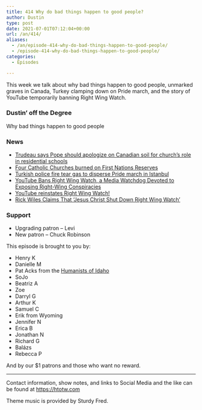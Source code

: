 ```yaml
---
title: 414 Why do bad things happen to good people?
author: Dustin
type: post
date: 2021-07-01T07:12:04+00:00
url: /an/414/
aliases: 
  - /an/episode-414-why-do-bad-things-happen-to-good-people/
  - /episode-414-why-do-bad-things-happen-to-good-people/
categories:
  - Episodes

---
```

<div id="buzzsprout-player-10552695"></div><script src="https://www.buzzsprout.com/1983601/10552695-414-why-do-bad-things-happen-to-good-people.js?container_id=buzzsprout-player-10552695&player=small" type="text/javascript" charset="utf-8"></script>

This week we talk about why bad things happen to good people, unmarked graves in Canada, Turkey clamping down on Pride march, and the story of YouTube temporarily banning Right Wing Watch.

<!--more-->

### Dustin&#8217; off the Degree

Why bad things happen to good people

### News

  *  [Trudeau says Pope should apologize on Canadian soil for church&#8217;s role in residential schools][1]
  *  [Four Catholic Churches burned on First Nations Reserves][2]
  *  [Turkish police fire tear gas to disperse Pride march in Istanbul][3]
  *  [YouTube Bans Right Wing Watch, a Media Watchdog Devoted to Exposing Right-Wing Conspiracies][4]
  *  [YouTube reinstates Right Wing Watch!][5]
  *  [Rick Wiles Claims That &#8216;Jesus Christ Shut Down Right Wing Watch&#8217;][6]

### Support

  * Upgrading patron &#8211; Levi
  * New patron &#8211; Chuck Robinson

This episode is brought to you by:

  * Henry K
  * Danielle M
  * Pat Acks from the [Humanists of Idaho][7]
  * SoJo
  * Beatriz A
  * Zoe
  * Darryl G
  * Arthur K
  * Samuel C
  * Erik from Wyoming
  * Jennifer N
  * Erica B
  * Jonathan N
  * Richard G
  * Balázs
  * Rebecca P

And by our $1 patrons and those who want no reward.

* * *

Contact information, show notes, and links to Social Media and the like can be found at <https://htotw.com>

Theme music is provided by Sturdy Fred.

&nbsp;

 [1]: https://www.reuters.com/world/americas/trudeau-says-pope-should-apologize-canadian-soil-churchs-role-residential-2021-06-25/
 [2]: https://bc.ctvnews.ca/mobile/2-more-catholic-churches-on-b-c-first-nations-reserves-burned-to-ground-1.5487033
 [3]: https://www.cnn.com/2021/06/27/europe/turkey-istanbul-pride-gay-rights-intl/index.html
 [4]: https://www.thedailybeast.com/youtube-permanently-bans-right-wing-watch-a-media-watchdog-devoted-to-exposing-right-wing-conspiracies
 [5]: https://www.nbcnews.com/tech/tech-news/youtube-reinstates-channel-devoted-exposing-conservative-extremism-rcna1286
 [6]: https://www.rightwingwatch.org/post/rick-wiles-claims-that-jesus-christ-shut-down-right-wing-watch/
 [7]: https://www.humanistsofidaho.org/